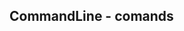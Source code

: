 ## CommandLine - comands

<!-- 
    ## help -> will print list of all commands/syntax to execute 
        To execute -> node cli.js help -->

<!--
     ## tree -> print tree structure of a given folder 
         To exceute -> node cli.js tree path(optional) 
-->

<!-- 
    ## ORGANIZE -> it organizes files into different folders
        To execute -> node cli.js organize path
 -->